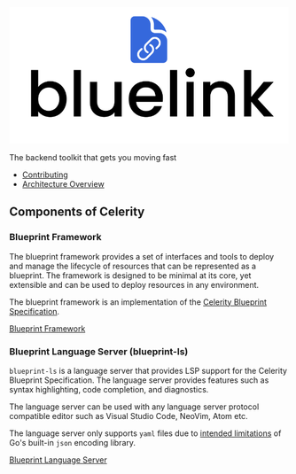 ![Celerity](/resources/logo.svg)

The backend toolkit that gets you moving fast

- [Contributing](./CONTRIBUTING.md)
- [Architecture Overview](./ARCHITECTURE_OVERVIEW.md)

## Components of Celerity

### Blueprint Framework

The blueprint framework provides a set of interfaces and tools to deploy and manage the lifecycle of resources that can be represented as a blueprint. The framework is designed to be minimal at its core, yet extensible and can be used to deploy resources in any environment.

The blueprint framework is an implementation of the [Celerity Blueprint Specification](https://celerityframework.com/docs/blueprint/specification).

[Blueprint Framework](./libs/blueprint)

### Blueprint Language Server (blueprint-ls)

`blueprint-ls` is a language server that provides LSP support for the Celerity Blueprint Specification. The language server provides features such as syntax highlighting, code completion, and diagnostics.

The language server can be used with any language server protocol compatible editor such as Visual Studio Code, NeoVim,  Atom etc.

The language server only supports `yaml` files due to [intended limitations](https://github.com/golang/go/issues/43513) of Go's built-in `json` encoding library.

[Blueprint Language Server](./tools/blueprint-ls)
